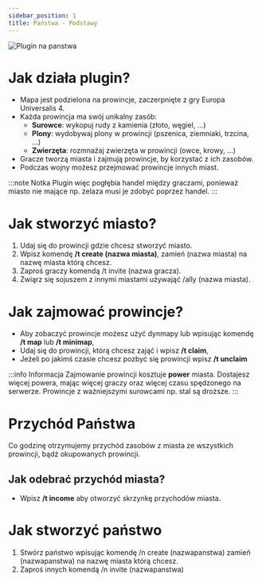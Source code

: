 ```yaml
---
sidebar_position: 1
title: Państwa - Podstawy
---
```


![Plugin na panstwa](./img/pluginnapanstwawiecejinfo.png)

# Jak działa plugin?
- Mapa jest podzielona na prowincje, zaczerpnięte z gry Europa Universalis 4.
- Każda prowincja ma swój unikalny zasób:
	- **Surowce**: wykopuj rudy z kamienia (złoto, węgiel, ...)
	- **Plony**: wydobywaj plony w prowincji (pszenica, ziemniaki, trzcina, ...)
	- **Zwierzęta**: rozmnażaj zwierzęta w prowincji (owce, krowy, ...)
- Gracze tworzą miasta i zajmują prowincje, by korzystać z ich zasobów.
- Podczas wojny możesz przejmować prowincje innych miast.

:::note Notka
Plugin więc pogłębia handel między graczami, ponieważ miasto nie mające np. żelaza musi je zdobyć poprzez handel.
:::

# Jak stworzyć miasto?
1. Udaj się do prowincji gdzie chcesz stworzyć miasto.
2. Wpisz komendę **/t create (nazwa miasta)**, zamień (nazwa miasta) na nazwę miasta którą chcesz.
3. Zaproś graczy komendą /t invite (nazwa gracza).
4. Zwiąrz się sojuszem z innymi miastami używająć /ally (nazwa miasta).

# Jak zajmować prowincje?
- Aby zobaczyć prowincje możesz użyć dynmapy lub wpisując komendę **/t map** lub **/t minimap**,
- Udaj się do prowincji, którą chcesz zająć i wpisz **/t claim**,
- Jeżeli po jakimś czasie chcesz pozbyć się prowincji wpisz **/t unclaim**

:::info  Informacja
Zajmowanie prowincji kosztuje **power** miasta. Dostajesz więcej powera, mając więcej graczy oraz więcej czasu spędzonego na serwerze. Prowincje z ważniejszymi surowcami np. stal są droższe.
:::
# Przychód Państwa
Co godzinę otrzymujemy przychód zasobów z miasta ze wszystkich prowincji, bądź okupowanych prowincji.

## Jak odebrać przychód miasta?
- Wpisz **/t income** aby otworzyć skrzynkę przychodów miasta.

# Jak stworzyć państwo
1. Stwórz państwo wpisując komendę /n create (nazwapanstwa) zamień (nazwapanstwa) na nazwę miasta którą chcesz.
2. Zaproś innych komendą /n invite (nazwapanstwa)










